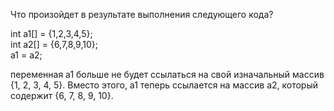Что произойдет в результате выполнения следующего кода?

int a1[] = {1,2,3,4,5};\
int a2[] = {6,7,8,9,10};\
a1 = a2;

переменная a1 больше не будет ссылаться на свой изначальный массив {1, 2, 3, 4, 5}. Вместо этого, a1 теперь ссылается на массив a2, который содержит {6, 7, 8, 9, 10}.